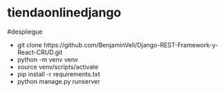 # tiendaonlinedjango
#despliegue

<ul>
    <li>git clone https://github.com/BenjaminVeli/Django-REST-Framework-y-React-CRUD.git</li>
    <li>python -m venv venv</li>
    <li>source venv/scripts/activate</li>
    <li>pip install -r requirements.txt</li>
    <li>python manage.py runserver</li>
</ul>
